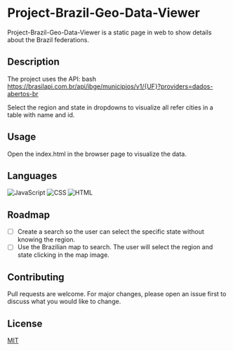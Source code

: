 # Project-Brazil-Geo-Data-Viewer
Project-Brazil-Geo-Data-Viewer is a static page in web to show details about the Brazil federations. 

## Description

The project uses the API: 
bash
https://brasilapi.com.br/api/ibge/municipios/v1/{UF}?providers=dados-abertos-br

Select the region and state in dropdowns to visualize all refer cities in a table with name and id.

## Usage

Open the index.html in the browser page to visualize the data. 

## Languages
![JavaScript](https://img.shields.io/badge/JavaScript-323330?style=for-the-badge&logo=javascript&logoColor=F7DF1E)  ![CSS](https://img.shields.io/badge/CSS3-1572B6?style=for-the-badge&logo=css3&logoColor=white)  ![HTML](https://img.shields.io/badge/HTML5-E34F26?style=for-the-badge&logo=html5&logoColor=white)

## Roadmap

-[ ] Create a search so the user can select the specific state without knowing the region.
-[ ] Use the Brazilian map to search. The user will select the region and state clicking in the map image.

## Contributing

Pull requests are welcome. For major changes, please open an issue first
to discuss what you would like to change.


## License

[MIT](https://choosealicense.com/licenses/mit/)
